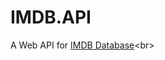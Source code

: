 # IMDB.API
A Web API for [IMDB Database](https://data.world/popculture/imdb-5000-movie-dataset/workspace/file?filename=movie_metadata.csv%2Fmovie_metadata.csv)&lt;br>
